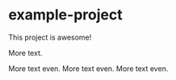# example-project

This project is awesome!

More text.

More text even.
More text even.
More text even.
